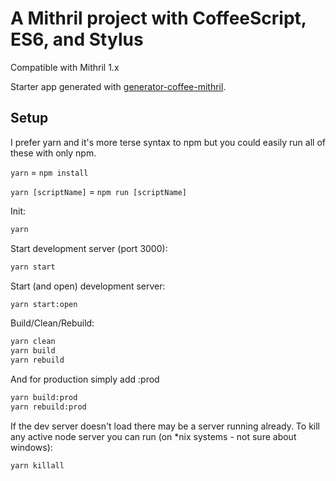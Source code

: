 # A Mithril project with CoffeeScript, ES6, and Stylus

Compatible with Mithril 1.x

Starter app generated with [generator-coffee-mithril](https://github.com/jhessin/generator-coffee-mithril).

## Setup

I prefer yarn and it's more terse syntax to npm but you could easily run all of these with only npm.

`yarn` = `npm install`

`yarn [scriptName]` = `npm run [scriptName]`

Init:

```bash
yarn
```

Start development server (port 3000):

```bash
yarn start
```

Start (and open) development server:

```bash
yarn start:open
```

Build/Clean/Rebuild:

```bash
yarn clean
yarn build
yarn rebuild
```

And for production simply add :prod

```bash
yarn build:prod
yarn rebuild:prod
```

If the dev server doesn't load there may be a server running already. To kill any active node server you can run (on *nix systems - not sure about windows):

```bash
yarn killall
```
